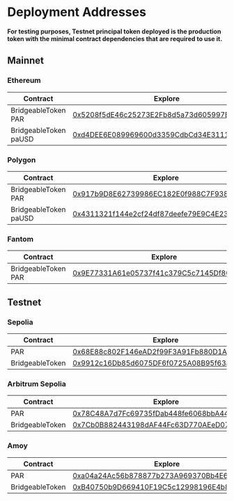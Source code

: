 # Deployment Addresses

**For testing purposes, Testnet principal token deployed is the production token with the minimal contract dependencies that are required to use it.**

## Mainnet

### Ethereum

| Contract              | Explore                                                                                                               |
| --------------------- | --------------------------------------------------------------------------------------------------------------------- |
| BridgeableToken PAR   | [0x5208f5dE46c25273E2Fb8d5a73d605997BC4CA3F](https://etherscan.io/address/0x5208f5dE46c25273E2Fb8d5a73d605997BC4CA3F) |
| BridgeableToken paUSD | [0xd4DEE6E089969600d3359CdbCd34E3111BC838eB](https://etherscan.io/address/0xd4DEE6E089969600d3359CdbCd34E3111BC838eB) |

### Polygon

| Contract              | Explore                                                                                                                  |
| --------------------- | ------------------------------------------------------------------------------------------------------------------------ |
| BridgeableToken PAR   | [0x917b9D8E62739986EC182E0f988C7F938651aFD7](https://polygonscan.com/address/0x917b9D8E62739986EC182E0f988C7F938651aFD7) |
| BridgeableToken paUSD | [0x4311321f144e2cf24df87deefe79E9C4E232273b](https://polygonscan.com/address/0x4311321f144e2cf24df87deefe79E9C4E232273b) |

### Fantom

| Contract            | Explore                                                                                                              |
| ------------------- | -------------------------------------------------------------------------------------------------------------------- |
| BridgeableToken PAR | [0x9E77331A61e05737f41c379C5c7145Df802C64Ef](https://ftmscan.com/address/0x9E77331A61e05737f41c379C5c7145Df802C64Ef) |

## Testnet

### Sepolia

| Contract        | Explore                                                                                                                       |
| --------------- | ----------------------------------------------------------------------------------------------------------------------------- |
| PAR             | [0x68E88c802F146eAD2f99F3A91Fb880D1A2509672](https://sepolia.etherscan.io/address/0x68E88c802F146eAD2f99F3A91Fb880D1A2509672) |
| BridgeableToken | [0x9912c16Db85d6075DF6f0725A08B95f63a11A172](https://sepolia.etherscan.io/address/0x9912c16Db85d6075DF6f0725A08B95f63a11A172) |

### Arbitrum Sepolia

| Contract        | Explore                                                                                                                      |
| --------------- | ---------------------------------------------------------------------------------------------------------------------------- |
| PAR             | [0x78C48A7d7Fc69735fDab448fe6068bbA44a920E6](https://sepolia.arbiscan.io/address/0x78C48A7d7Fc69735fDab448fe6068bbA44a920E6) |
| BridgeableToken | [0x7Cb0B882443198dAF44Fc63D770AEeD07Cf14AF9](https://sepolia.arbiscan.io/address/0x7Cb0B882443198dAF44Fc63D770AEeD07Cf14AF9) |

### Amoy

| Contract        | Explore                                                                                                                       |
| --------------- | ----------------------------------------------------------------------------------------------------------------------------- |
| PAR             | [0xa04a24Ac56b878877b273A969370Bb4E6e0196e5](https://amoy.polygonscan.com/address/0xa04a24Ac56b878877b273A969370Bb4E6e0196e5) |
| BridgeableToken | [0xB40750b9D669410F19C5c12998196E4b886A54b8](https://amoy.polygonscan.com/address/0xB40750b9D669410F19C5c12998196E4b886A54b8) |
